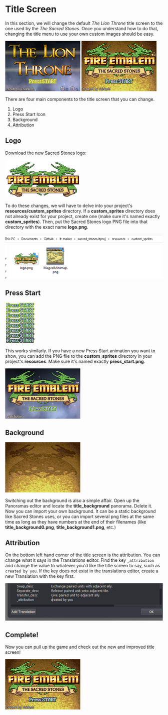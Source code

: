 # Title Screen

In this section, we will change the default _The Lion Throne_ title screen to the one used by the _The Sacred Stones_. Once you understand how to do that, changing the title menu to use your own custom images should be easy.

![TitleScreen](../images/TitleScreen/TitleScreen.png)
![SacredStonesTitleScreen](../images/TitleScreen/Finished.png)

There are four main components to the title screen that you can change.

1. Logo
2. Press Start Icon
3. Background
4. Attribution

## Logo

Download the new Sacred Stones logo:

![SacredStonesLogo](../images/TitleScreen/logo.png)

To do these changes, we will have to delve into your project's **resources/custom_sprites** directory. If a **custom_sprites** directory does not already exist for your project, create one (make sure it's named exactly **custom_sprites**). Then, put the Sacred Stones logo PNG file into that directory with the exact name **logo.png**.

![CustomSpritesFileExplorer](../images/TitleScreen/CustomSpritesFileExplorer.png)

## Press Start

![PressStartSprite](../images/TitleScreen/press_start.png)

This works similarly. If you have a new Press Start animation you want to show, you can add the PNG file to the **custom_sprites** directory in your project's **resources**. Make sure it's named exactly **press_start.png**.

![DifferentLogoTitleScreen](../images/TitleScreen/ChangedLogo.png)

## Background

![SacredStonesBackground](../images/TitleScreen/title_background.png)

Switching out the background is also a simple affair. Open up the Panoramas editor and locate the **title_background** panorama. Delete it. Now you can import your own background. It can be a static background like Sacred Stones uses, or you can import several png files at the same time as long as they have numbers at the end of their filenames (like **title_background0.png**, **title_background1.png**, etc.)

## Attribution

On the bottom left hand corner of the title screen is the attribution. You can change what it says in the Translations editor. Find the key `_attribution` and change the value to whatever you'd like the title screen to say, such as `created by you`. If the key does not exist in the translations editor, create a new Translation with the key first.

![TranslationsEditor](../images/TitleScreen/translation_editor.png)

## Complete!
Now you can pull up the game and check out the new and improved title screen!

![FinishedTitleMenu](../images/TitleScreen/Finished.png)
